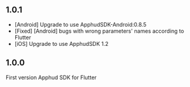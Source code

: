 ## 1.0.1
* [Android] Upgrade to use ApphudSDK-Android:0.8.5
* [Fixed] [Android] bugs with wrong parameters' names according to Flutter
* [iOS] Upgrade to use ApphudSDK 1.2

## 1.0.0
First version Apphud SDK for Flutter

